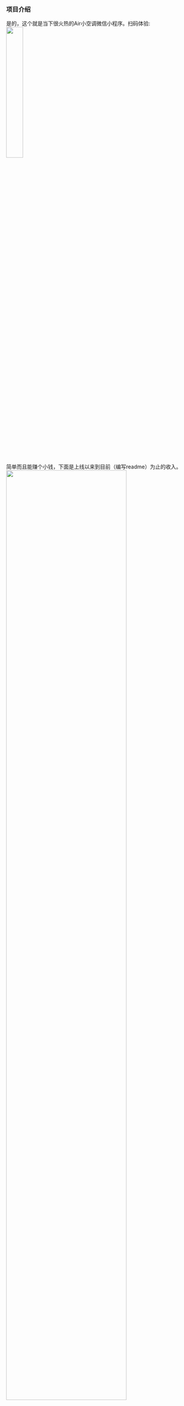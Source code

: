 ### 项目介绍
是的，这个就是当下很火热的Air小空调微信小程序。扫码体验:
<br/>
<img style="width: 30%; height: 30%;" src="https://7072-prod-6g5ecxpzb9d6af28-1326799019.tcb.qcloud.la/images/air/aic.jpg.jpg?sign=5f37d8c910d277afd7bc19b3224cd0f6&t=1718200248" />
<br/>
简单而且能赚个小钱，下面是上线以来到目前（编写readme）为止的收入。
<br/>
<img style="width:80%; height: 80%;" src="https://7072-prod-6g5ecxpzb9d6af28-1326799019.tcb.qcloud.la/images/air/income.png?sign=ff2026647cf73645190c36b4cce8f415&t=1718200421" />
<br/>
感兴趣的话可以按下面步骤拉取代码构建部署使用。


### 分支
选择no-ad分支（无广告），换行自己的appid执行下面就可以跑起来拉
### 安装依赖

npm install -g @tarojs/cli

npm i  或者 yarn 

### 启动项目
npm run dev:weapp

### 打包项目
npm run build:weapp

### 说明
该项目完全作者自己原创，一行行代码自己敲的，编程创造不易，赞同可以打赏，感谢、交流、共鸣。
<br/>

<img style="width: 50%; height: 50%;" src="https://7072-prod-6g5ecxpzb9d6af28-1326799019.tcb.qcloud.la/images/air/reward.jpg?sign=9486ec4137ea77f7933982e4996b22f8&t=1718200756" />

当然，产生共鸣与交流的方式不仅仅只有打赏，也可以通过扫下码参与反馈您的想法。
<br/>
<img style="width: 30%; height: 30%;" src="https://7072-prod-6g5ecxpzb9d6af28-1326799019.tcb.qcloud.la/images/air/vote.jpg?sign=1d950e01588612b552924657bb5744a5&t=1718201341" />
